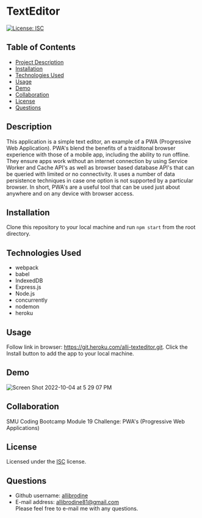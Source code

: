 # TextEditor

[![License: ISC](https://img.shields.io/badge/License-ISC-blue.svg)](https://opensource.org/licenses/ISC)

## Table of Contents

- [Project Description](#description)
- [Installation](#installation)
- [Technologies Used](#technologies)
- [Usage](#usage)
- [Demo](#demo)
- [Collaboration](#collaboration)
- [License](#license)
- [Questions](#questions)

## Description

This application is a simple text editor, an example of a PWA (Progressive Web Application). PWA's blend the benefits of a traiditonal browser experience with those of a mobile app, including the ability to run offline. They ensure apps work without an internet connection by using Service Worker and Cache API's as well as browser based database API's that can be queried with limited or no connectivity. It uses a number of data persistence techniques in case one option is not supported by a particular browser. In short, PWA's are a useful tool that can be used just about anywhere and on any device with browser access.

## Installation

Clone this repository to your local machine and run `npm start` from the root directory.

## Technologies Used

- webpack
- babel
- IndexedDB
- Express.js
- Node.js
- concurrently
- nodemon
- heroku

## Usage

Follow link in browser: https://git.heroku.com/alli-texteditor.git. Click the Install button to add the app to your local machine.

## Demo

![Screen Shot 2022-10-04 at 5 29 07 PM](https://user-images.githubusercontent.com/105396175/193941835-aac38234-26ce-48fe-a9fa-1310b089f043.png)

## Collaboration

SMU Coding Bootcamp Module 19 Challenge: PWA's (Progressive Web Applications)

## License

Licensed under the <a href='https://opensource.org/licenses/ISC'>ISC</a> license.

## Questions

- Github username: <a href='https://github.com/allibrodine'>allibrodine</a>
- E-mail address: allibrodine81@gmail.com </br>
  Please feel free to e-mail me with any questions.
